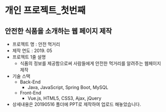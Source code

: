 # 개인 프로젝트_첫번째

## 안전한 식품을 소개하는 웹 페이지 제작

- 프로젝트 명 : 안전 먹거리
- 제작 연도 : 2019. 05
- 프로젝트 1줄 설명
  - 식품의 정보를 제공함으로써 사람들에게 안전한 먹거리를 알려주는 웹페이지 제작
- 기술 스택
  - Back-End
    - Java, JavaScript, Spring Boot, MySQL
  - Front-End
    - Vue.js, HTML5, CSS3, Ajax, jQuery
- 상세내용은 20190516 폴더에 PPT로 제작하여 업로드 해놓았습니다.